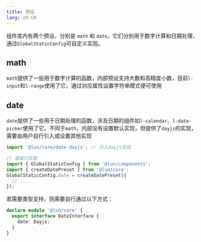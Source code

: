 ```yaml
---
title: 预设
lang: zh-CN
---
```


组件库内有两个预设，分别是 `math` 和 `date`，它们分别用于数字计算和日期处理，通过`GlobalStaticConfig`可自定义实现。

## math

`math`提供了一些用于数字计算的函数，内部预设支持大数和高精度小数，目前`l-input`和`l-range`使用了它，通过对应属性设置字符串模式便可使用

## date

`date`提供了一些用于日期处理的函数，涉及日期的组件如`l-calendar`、`l-date-picker`使用了它。不同于`math`，内部没有设置默认实现，但提供了`dayjs`的实现，需要由用户自行引入或设置其他实现

```js
import '@lun/core/date-dayjs'; // 引入dayjs实现

// 或自行实现
import { GlobalStaticConfig } from '@lun/components';
import { createDatePreset } from '@lun/core';
GlobalStaticConfig.date = createDatePreset({
  // ...
});
```

若需要类型支持，则需要自行通过以下方式：
```ts
declare module '@lun/core' {
  export interface DateInterface {
    date: Dayjs;
  }
}
```

